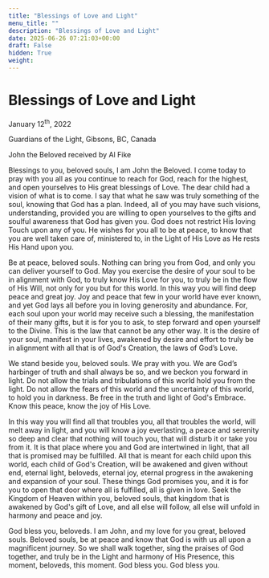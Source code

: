 ```yaml
---
title: "Blessings of Love and Light"
menu_title: ""
description: "Blessings of Love and Light"
date: 2025-06-26 07:21:03+00:00
draft: False
hidden: True
weight:
---
```

# Blessings of Love and Light

January 12<sup>th</sup>, 2022

Guardians of the Light, Gibsons, BC, Canada

John the Beloved received by Al Fike

Blessings to you, beloved souls, I am John the Beloved. I come today to pray with you all as you continue to reach for God, reach for the highest, and open yourselves to His great blessings of Love. The dear child had a vision of what is to come. I say that what he saw was truly something of the soul, knowing that God has a plan. Indeed, all of you may have such visions, understanding, provided you are willing to open yourselves to the gifts and soulful awareness that God has given you. God does not restrict His loving Touch upon any of you. He wishes for you all to be at peace, to know that you are well taken care of, ministered to, in the Light of His Love as He rests His Hand upon you.

Be at peace, beloved souls. Nothing can bring you from God, and only you can deliver yourself to God. May you exercise the desire of your soul to be in alignment with God, to truly know His Love for you, to truly be in the flow of His Will, not only for you but for this world. In this way you will find deep peace and great joy. Joy and peace that few in your world have ever known, and yet God lays all before you in loving generosity and abundance. For, each soul upon your world may receive such a blessing, the manifestation of their many gifts, but it is for you to ask, to step forward and open yourself to the Divine. This is the law that cannot be any other way. It is the desire of your soul, manifest in your lives, awakened by desire and effort to truly be in alignment with all that is of God's Creation, the laws of God’s Love.

We stand beside you, beloved souls. We pray with you. We are God’s harbinger of truth and shall always be so, and we beckon you forward in light. Do not allow the trials and tribulations of this world hold you from the light. Do not allow the fears of this world and the uncertainty of this world, to hold you in darkness. Be free in the truth and light of God's Embrace. Know this peace, know the joy of His Love.

In this way you will find all that troubles you, all that troubles the world, will melt away in light, and you will know a joy everlasting, a peace and serenity so deep and clear that nothing will touch you, that will disturb it or take you from it. It is that place where you and God are intertwined in light, that all that is promised may be fulfilled. All that is meant for each child upon this world, each child of God's Creation, will be awakened and given without end, eternal light, beloveds, eternal joy, eternal progress in the awakening and expansion of your soul. These things God promises you, and it is for you to open that door where all is fulfilled, all is given in love. Seek the Kingdom of Heaven within you, beloved souls, that kingdom that is awakened by God's gift of Love, and all else will follow, all else will unfold in harmony and peace and joy.

God bless you, beloveds. I am John, and my love for you great, beloved souls. Beloved souls, be at peace and know that God is with us all upon a magnificent journey. So we shall walk together, sing the praises of God together, and truly be in the Light and harmony of His Presence, this moment, beloveds, this moment. God bless you. God bless you.
